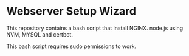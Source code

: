 # Webserver Setup Wizard
This repository contains a bash script that install NGINX. node.js using NVM, MYSQL and certbot.

This bash script requires sudo permissions to work.
